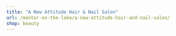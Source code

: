 ```yaml
---
title: "A New Attitude Hair & Nail Salon"
url: /mentor-on-the-lake/a-new-attitude-hair-and-nail-salon/
shop: beauty
---
```

